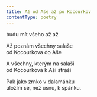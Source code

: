 ```yaml
---
title: Až od Aše až po Kocourkov
contentType: poetry
---
```


<section>

budu mít všeho až až

Až poznám všechny salaše  
od Kocourkova do Aše

A všechny, kterým na salaši  
od Kocourkova k Aši straší

Pak jako zrnko v dalamánku  
uložím se, než usnu, k spánku.

</section>
